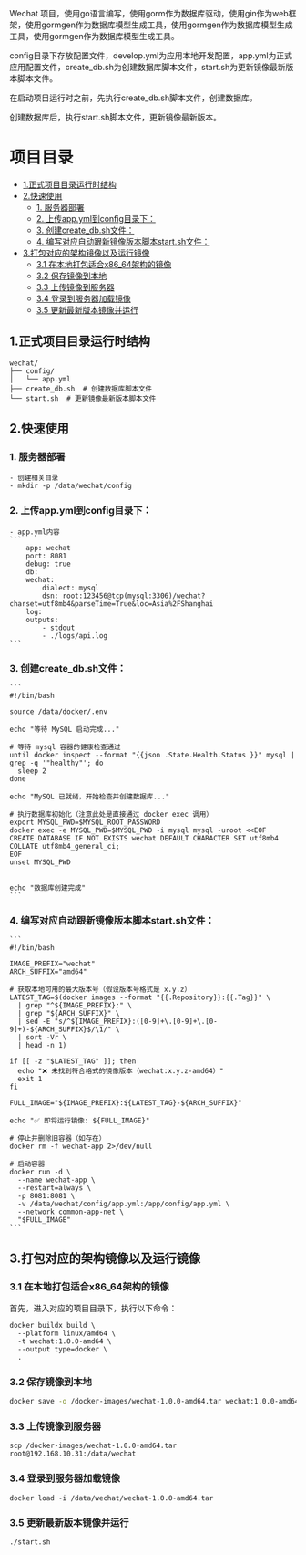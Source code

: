 Wechat 项目，使用go语言编写，使用gorm作为数据库驱动，使用gin作为web框架，使用gormgen作为数据库模型生成工具，使用gormgen作为数据库模型生成工具，使用gormgen作为数据库模型生成工具。

config目录下存放配置文件，develop.yml为应用本地开发配置，app.yml为正式应用配置文件，create_db.sh为创建数据库脚本文件，start.sh为更新镜像最新版本脚本文件。

在启动项目运行时之前，先执行create_db.sh脚本文件，创建数据库。

创建数据库后，执行start.sh脚本文件，更新镜像最新版本。

# 项目目录
- [1.正式项目目录运行时结构](#1正式项目目录运行时结构)
- [2.快速使用](#2快速使用)
    - [1. 服务器部署](#1-服务器部署)
    - [2. 上传app.yml到config目录下：](#2-上传appyml到config目录下)
    - [3. 创建create_db.sh文件：](#3-创建create_dbsh文件)
    - [4. 编写对应自动跟新镜像版本脚本start.sh文件：](#4-编写对应自动跟新镜像版本脚本startsh文件)
- [3.打包对应的架构镜像以及运行镜像](#3打包对应的架构镜像以及运行镜像)
    - [3.1 在本地打包适合x86_64架构的镜像](#31-在本地打包适合x86_64架构的镜像)
    - [3.2 保存镜像到本地](#32-保存镜像到本地)
    - [3.3 上传镜像到服务器](#33-上传镜像到服务器)
    - [3.4 登录到服务器加载镜像](#34-登录到服务器加载镜像)
    - [3.5 更新最新版本镜像并运行](#35-更新最新版本镜像并运行)


## 1.正式项目目录运行时结构

```
wechat/
├── config/
│   └── app.yml
├── create_db.sh  # 创建数据库脚本文件
└── start.sh  # 更新镜像最新版本脚本文件
```

## 2.快速使用
### 1. 服务器部署
    - 创建相关目录
    - mkdir -p /data/wechat/config
### 2. 上传app.yml到config目录下：
    - app.yml内容
    ```
        app: wechat
        port: 8081
        debug: true
        db:
        wechat:
            dialect: mysql
            dsn: root:123456@tcp(mysql:3306)/wechat?charset=utf8mb4&parseTime=True&loc=Asia%2FShanghai
        log:
        outputs:
            - stdout
            - ./logs/api.log
    ```
### 3. 创建create_db.sh文件：
    ```
    #!/bin/bash

    source /data/docker/.env
    
    echo "等待 MySQL 启动完成..."
    
    # 等待 mysql 容器的健康检查通过
    until docker inspect --format "{{json .State.Health.Status }}" mysql | grep -q '"healthy"'; do
      sleep 2
    done
    
    echo "MySQL 已就绪，开始检查并创建数据库..."
    
    # 执行数据库初始化（注意此处是直接通过 docker exec 调用）
    export MYSQL_PWD=$MYSQL_ROOT_PASSWORD
    docker exec -e MYSQL_PWD=$MYSQL_PWD -i mysql mysql -uroot <<EOF
    CREATE DATABASE IF NOT EXISTS wechat DEFAULT CHARACTER SET utf8mb4 COLLATE utf8mb4_general_ci;
    EOF
    unset MYSQL_PWD
    
    
    echo "数据库创建完成"
    ```
### 4. 编写对应自动跟新镜像版本脚本start.sh文件：
    ```
    #!/bin/bash

    IMAGE_PREFIX="wechat"
    ARCH_SUFFIX="amd64"
    
    # 获取本地可用的最大版本号（假设版本号格式是 x.y.z）
    LATEST_TAG=$(docker images --format "{{.Repository}}:{{.Tag}}" \
      | grep "^${IMAGE_PREFIX}:" \
      | grep "${ARCH_SUFFIX}" \
      | sed -E "s/^${IMAGE_PREFIX}:([0-9]+\.[0-9]+\.[0-9]+)-${ARCH_SUFFIX}$/\1/" \
      | sort -Vr \
      | head -n 1)
    
    if [[ -z "$LATEST_TAG" ]]; then
      echo "❌ 未找到符合格式的镜像版本（wechat:x.y.z-amd64）"
      exit 1
    fi
    
    FULL_IMAGE="${IMAGE_PREFIX}:${LATEST_TAG}-${ARCH_SUFFIX}"
    
    echo "✅ 即将运行镜像: ${FULL_IMAGE}"
    
    # 停止并删除旧容器（如存在）
    docker rm -f wechat-app 2>/dev/null
    
    # 启动容器
    docker run -d \
      --name wechat-app \
      --restart=always \
      -p 8081:8081 \
      -v /data/wechat/config/app.yml:/app/config/app.yml \
      --network common-app-net \
      "$FULL_IMAGE"
    ```


## 3.打包对应的架构镜像以及运行镜像
### 3.1 在本地打包适合x86_64架构的镜像
首先，进入对应的项目目录下，执行以下命令：

```
docker buildx build \
  --platform linux/amd64 \
  -t wechat:1.0.0-amd64 \
  --output type=docker \
  .
```

### 3.2 保存镜像到本地

```bash
docker save -o /docker-images/wechat-1.0.0-amd64.tar wechat:1.0.0-amd64
```

### 3.3 上传镜像到服务器

```
scp /docker-images/wechat-1.0.0-amd64.tar root@192.168.10.31:/data/wechat
```
### 3.4 登录到服务器加载镜像
```
docker load -i /data/wechat/wechat-1.0.0-amd64.tar
```
### 3.5 更新最新版本镜像并运行
``` 
./start.sh
```

